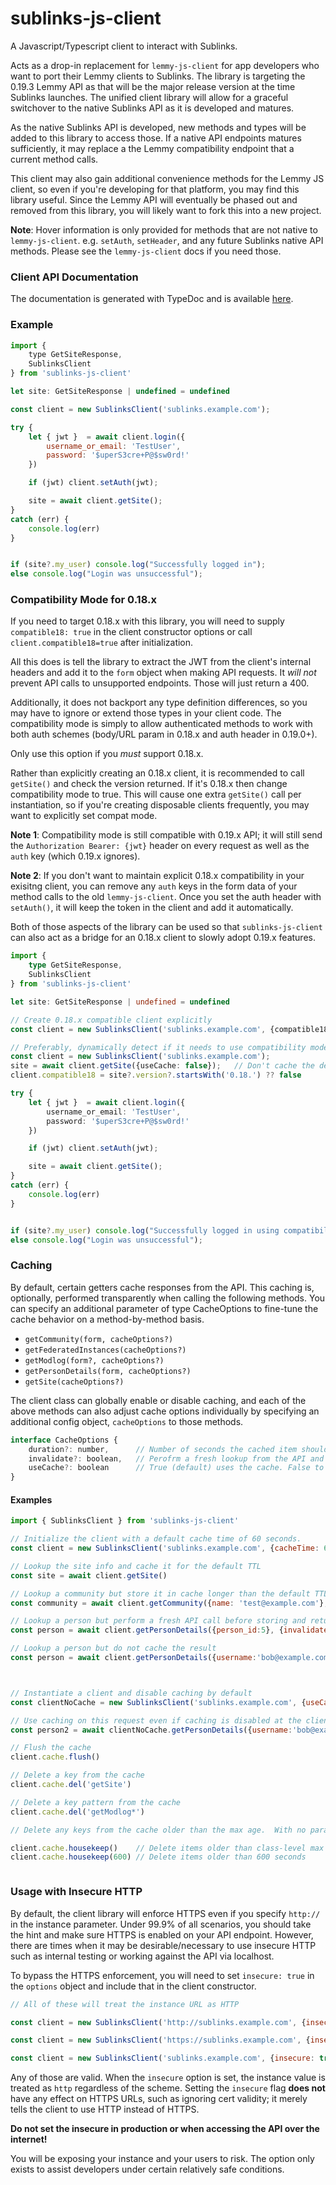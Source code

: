 # sublinks-js-client
A Javascript/Typescript client to interact with Sublinks.

Acts as a drop-in replacement for `lemmy-js-client` for app developers who want to port their Lemmy clients to Sublinks. The library is targeting the 0.19.3 Lemmy API as that will be
the major release version at the time Sublinks launches.  The unified client library will allow for a graceful switchover to the native Sublinks API as it is developed and matures.

As the native Sublinks API is developed, new methods and types will be added to this library to access those.  If a native API endpoints matures sufficiently, it may replace a the Lemmy compatibility endpoint that a current method calls.

This client may also gain additional convenience methods for the Lemmy JS client, so even if you're developing for that platform, you may find this library useful. Since the Lemmy API will eventually be phased out and removed from this library, you will likely want to fork this into a new project.

**Note**: Hover information is only provided for methods that are not native to `lemmy-js-client`.  e.g. `setAuth`, `setHeader`, and any future Sublinks native API methods.  Please see the `lemmy-js-client` docs if you need those.


### Client API Documentation
The documentation is generated with TypeDoc and is available [here](https://sublinks.org/sublinks-js-client/).

### Example

```Javascript
import { 
    type GetSiteResponse,
    SublinksClient 
} from 'sublinks-js-client'

let site: GetSiteResponse | undefined = undefined

const client = new SublinksClient('sublinks.example.com');

try {
    let { jwt }  = await client.login({
        username_or_email: 'TestUser',
        password: '$uperS3cre+P@$sw0rd!'
    })

    if (jwt) client.setAuth(jwt);

    site = await client.getSite(); 
}
catch (err) {
    console.log(err)
}


if (site?.my_user) console.log("Successfully logged in");
else console.log("Login was unsuccessful");
```

### Compatibility Mode for 0.18.x
If you need to target 0.18.x with this library, you will need to supply `compatible18: true` in the client constructor options or call `client.compatible18=true` after initialization.

All this does is tell the library to extract the JWT from the client's internal headers and add it to the `form` object when making API requests.  It *will not* prevent API calls to unsupported endpoints.  Those will just return a 400.

Additionally, it does not backport any type definition differences, so you may have to ignore or extend those types in your client code.  The compatibility mode is simply to allow
authenticated methods to work with both auth schemes (body/URL param in 0.18.x and auth header in 0.19.0+).

Only use this option if you *must* support 0.18.x.  

Rather than explicitly creating an 0.18.x client, it is recommended
to call `getSite()` and check the version returned.  If it's 0.18.x then change compatibility mode to true. This will cause one extra `getSite()` call per instantiation, so if you're creating disposable clients frequently, you may want to explicitly set compat mode.

**Note 1**: Compatibility mode is still compatible with 0.19.x API; it will still send the `Authorization Bearer: {jwt}` header on every request as well as the `auth` key (which 0.19.x ignores).

**Note 2**:  If you don't want to maintain explicit 0.18.x compatibility in your exisitng client, you can remove any `auth` keys in the form data of your method calls to the old `lemmy-js-client`.  Once you set the auth header with `setAuth()`, it will keep the token in the client and add it automatically.

Both of those aspects of the library can be used so that `sublinks-js-client` can also act as a bridge for an 0.18.x client to slowly adopt 0.19.x features.

```typescript
import { 
    type GetSiteResponse,
    SublinksClient 
} from 'sublinks-js-client'

let site: GetSiteResponse | undefined = undefined

// Create 0.18.x compatible client explicitly
const client = new SublinksClient('sublinks.example.com', {compatible18: true});

// Preferably, dynamically detect if it needs to use compatibility mode. 
const client = new SublinksClient('sublinks.example.com');
site = await client.getSite({useCache: false});   // Don't cache the detection lookup
client.compatible18 = site?.version?.startsWith('0.18.') ?? false

try {
    let { jwt }  = await client.login({
        username_or_email: 'TestUser',
        password: '$uperS3cre+P@$sw0rd!'
    })

    if (jwt) client.setAuth(jwt);

    site = await client.getSite(); 
}
catch (err) {
    console.log(err)
}


if (site?.my_user) console.log("Successfully logged in using compatibility mode.");
else console.log("Login was unsuccessful");

```


### Caching
By default, certain getters cache responses from the API.  This caching is, optionally, performed transparently when calling the following methods.  You can specify an additional parameter of type CacheOptions to fine-tune the cache behavior on a method-by-method basis.

- `getCommunity(form, cacheOptions?)`
- `getFederatedInstances(cacheOptions?)`
- `getModlog(form?, cacheOptions?)`
- `getPersonDetails(form, cacheOptions?)`
- `getSite(cacheOptions?)`

The client class can globally enable or disable caching, and each of the above methods can also adjust cache options individually by specifying an additional config object, `cacheOptions` to those methods.

```Javascript
interface CacheOptions {
    duration?: number,      // Number of seconds the cached item should be considered valid
    invalidate?: boolean,   // Perofrm a fresh lookup from the API and store/return the result
    useCache?: boolean      // True (default) uses the cache. False to not store API results in cache.
}

```


#### Examples
```Javascript
import { SublinksClient } from 'sublinks-js-client'

// Initialize the client with a default cache time of 60 seconds. 
const client = new SublinksClient('sublinks.example.com', {cacheTime: 60});

// Lookup the site info and cache it for the default TTL
const site = await client.getSite()     

// Lookup a community but store it in cache longer than the default TTL
const community = await client.getCommunity({name: 'test@example.com'}, {cacheTime:600})

// Lookup a person but perform a fresh API call before storing and returning the response
const person = await client.getPersonDetails({person_id:5}, {invalidate: true, cacheTime: 120})

// Lookup a person but do not cache the result
const person = await client.getPersonDetails({username:'bob@example.com'}, {useCache: false})



// Instantiate a client and disable caching by default
const clientNoCache = new SublinksClient('sublinks.example.com', {useCache: false})

// Use caching on this request even if caching is disabled at the client level
const person2 = await clientNoCache.getPersonDetails({username:'bob@example.com'}, {useCache: true, cacheTime: 120})

// Flush the cache
client.cache.flush()

// Delete a key from the cache
client.cache.del('getSite')

// Delete a key pattern from the cache
client.cache.del('getModlog*')

// Delete any keys from the cache older than the max age.  With no parameter specified, will use the `cacheTime` value specified at client instantiation time.  Can also specify a custom max age, in seconds, to flush keys older than that.

client.cache.housekeep()    // Delete items older than class-level max age
client.cache.housekeep(600) // Delete items older than 600 seconds



```



### Usage with Insecure HTTP
By default, the client library will enforce HTTPS even if you specify `http://` in the instance parameter. Under 99.9% of all scenarios, you should take the hint and make sure HTTPS is enabled on your API endpoint.  However, there are times when it may be desirable/necessary to use insecure HTTP such as internal testing or working against the API via localhost.

To bypass the HTTPS enforcement, you will need to set `insecure: true` in the `options` object and include that in the client constructor.

```Javascript
// All of these will treat the instance URL as HTTP

const client = new SublinksClient('http://sublinks.example.com', {insecure: true} );

const client = new SublinksClient('https://sublinks.example.com', {insecure: true} );

const client = new SublinksClient('sublinks.example.com', {insecure: true} );
```

Any of those are valid.  When the `insecure` option is set, the instance value is treated as `http` regardless of the scheme.  Setting the `insecure` flag **does not** have any effect on HTTPS URLs, such as ignoring cert validity; it merely tells the client to use HTTP instead of HTTPS.

**Do not set the insecure in production or when accessing the API over the internet!**

You will be exposing your instance and your users to risk. The option only exists to assist developers under certain relatively safe conditions.